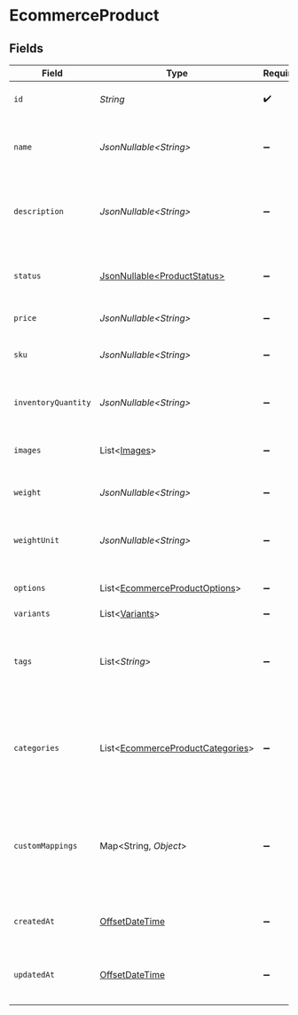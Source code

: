 # EcommerceProduct


## Fields

| Field                                                                                      | Type                                                                                       | Required                                                                                   | Description                                                                                | Example                                                                                    |
| ------------------------------------------------------------------------------------------ | ------------------------------------------------------------------------------------------ | ------------------------------------------------------------------------------------------ | ------------------------------------------------------------------------------------------ | ------------------------------------------------------------------------------------------ |
| `id`                                                                                       | *String*                                                                                   | :heavy_check_mark:                                                                         | A unique identifier for an object.                                                         | 12345                                                                                      |
| `name`                                                                                     | *JsonNullable\<String>*                                                                    | :heavy_minus_sign:                                                                         | The name of the product as it should be displayed to customers.                            | MacBook Pro                                                                                |
| `description`                                                                              | *JsonNullable\<String>*                                                                    | :heavy_minus_sign:                                                                         | A detailed description of the product.                                                     | Powerful and portable, the MacBook Pro is perfect for professionals and creatives.         |
| `status`                                                                                   | [JsonNullable\<ProductStatus>](../../models/components/ProductStatus.md)                   | :heavy_minus_sign:                                                                         | The current status of the product (active or archived).                                    | active                                                                                     |
| `price`                                                                                    | *JsonNullable\<String>*                                                                    | :heavy_minus_sign:                                                                         | The price of the product.                                                                  | 1999.99                                                                                    |
| `sku`                                                                                      | *JsonNullable\<String>*                                                                    | :heavy_minus_sign:                                                                         | The stock keeping unit of the product.                                                     | MBP123                                                                                     |
| `inventoryQuantity`                                                                        | *JsonNullable\<String>*                                                                    | :heavy_minus_sign:                                                                         | The quantity of the product in stock.                                                      | 10                                                                                         |
| `images`                                                                                   | List\<[Images](../../models/components/Images.md)>                                         | :heavy_minus_sign:                                                                         | An array of image URLs for the product.                                                    |                                                                                            |
| `weight`                                                                                   | *JsonNullable\<String>*                                                                    | :heavy_minus_sign:                                                                         | The weight of the product.                                                                 | 1.25                                                                                       |
| `weightUnit`                                                                               | *JsonNullable\<String>*                                                                    | :heavy_minus_sign:                                                                         | The unit of measurement for the weight of the product.                                     | lb                                                                                         |
| `options`                                                                                  | List\<[EcommerceProductOptions](../../models/components/EcommerceProductOptions.md)>       | :heavy_minus_sign:                                                                         | An array of options for the product.                                                       |                                                                                            |
| `variants`                                                                                 | List\<[Variants](../../models/components/Variants.md)>                                     | :heavy_minus_sign:                                                                         | N/A                                                                                        |                                                                                            |
| `tags`                                                                                     | List\<*String*>                                                                            | :heavy_minus_sign:                                                                         | An array of tags for the product, used for organization and searching.                     |                                                                                            |
| `categories`                                                                               | List\<[EcommerceProductCategories](../../models/components/EcommerceProductCategories.md)> | :heavy_minus_sign:                                                                         | An array of categories for the product, used for organization and searching.               |                                                                                            |
| `customMappings`                                                                           | Map\<String, *Object*>                                                                     | :heavy_minus_sign:                                                                         | When custom mappings are configured on the resource, the result is included here.          |                                                                                            |
| `createdAt`                                                                                | [OffsetDateTime](https://docs.oracle.com/javase/8/docs/api/java/time/OffsetDateTime.html)  | :heavy_minus_sign:                                                                         | The date and time when the object was created.                                             | 2020-09-30T07:43:32.000Z                                                                   |
| `updatedAt`                                                                                | [OffsetDateTime](https://docs.oracle.com/javase/8/docs/api/java/time/OffsetDateTime.html)  | :heavy_minus_sign:                                                                         | The date and time when the object was last updated.                                        | 2020-09-30T07:43:32.000Z                                                                   |